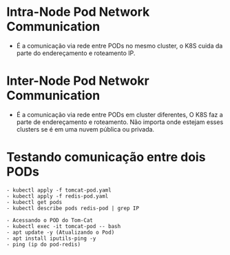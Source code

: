 # Intra-Node Pod Network Communication
  - É a comunicação via rede entre PODs no mesmo cluster, o K8S cuida da parte do endereçamento e roteamento IP.

# Inter-Node Pod Netwokr Communication
  - É a comunicação via rede entre PODs em cluster diferentes, O K8S faz a parte de endereçamento e roteamento. Não importa onde estejam esses clusters se é em uma nuvem pública ou privada.

# Testando comunicação entre dois PODs
    - kubectl apply -f tomcat-pod.yaml
    - kubectl apply -f redis-pod.yaml
    - kubectl get pods
    - kubectl describe pods redis-pod | grep IP

    - Acessando o POD do Tom-Cat 
    - kubectl exec -it tomcat-pod -- bash
    - apt update -y (Atualizando o Pod)
    - apt install iputils-ping -y 
    - ping (ip do pod-redis)
  